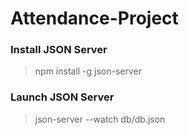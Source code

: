 # Attendance-Project


### Install JSON Server
> npm install -g json-server

### Launch JSON Server

> json-server --watch db/db.json



